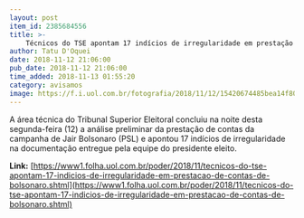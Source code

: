 ```yaml
---
layout: post
item_id: 2385684556
title: >-
    Técnicos do TSE apontam 17 indícios de irregularidade em prestação de contas de Bolsonaro
author: Tatu D'Oquei
date: 2018-11-12 21:06:00
pub_date: 2018-11-12 21:06:00
time_added: 2018-11-13 01:55:20
category: avisamos
image: https://f.i.uol.com.br/fotografia/2018/11/12/15420674485bea14f80a054_1542067448_3x2_xl.jpg
---
```


A área técnica do Tribunal Superior Eleitoral concluiu na noite desta segunda-feira (12) a análise preliminar da prestação de contas da campanha de Jair Bolsonaro (PSL) e apontou 17 indícios de irregularidade na documentação entregue pela equipe do presidente eleito.

**Link:** [https://www1.folha.uol.com.br/poder/2018/11/tecnicos-do-tse-apontam-17-indicios-de-irregularidade-em-prestacao-de-contas-de-bolsonaro.shtml](https://www1.folha.uol.com.br/poder/2018/11/tecnicos-do-tse-apontam-17-indicios-de-irregularidade-em-prestacao-de-contas-de-bolsonaro.shtml)

